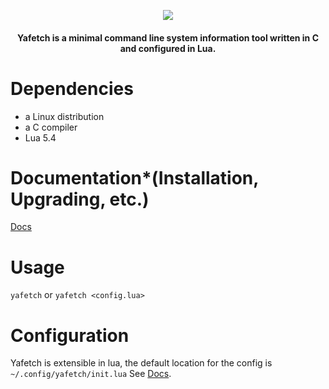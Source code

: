 <p align="center"> <img src="http://0x0.st/-P91.png"> </p>

<h4 align="center">Yafetch is a minimal command line system information tool written in C and configured in Lua. </h4>


# Dependencies
- a Linux distribution
- a C compiler
- Lua 5.4


# Documentation*(Installation, Upgrading, etc.)
[Docs](/doc)


# Usage
`yafetch` or `yafetch <config.lua>`


# Configuration
Yafetch is extensible in lua, the default location for the config is `~/.config/yafetch/init.lua`
See [Docs](/doc/FUNC.md).
